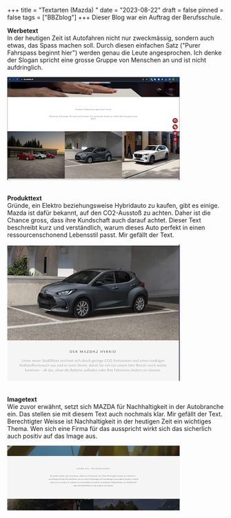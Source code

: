 +++
title = "Textarten (Mazda) "
date = "2023-08-22"
draft = false
pinned = false
tags = ["BBZblog"]
+++
Dieser Blog war ein Auftrag der Berufsschule.

**Werbetext**\
In der heutigen Zeit ist Autofahren nicht nur zweckmässig, sondern auch etwas, das Spass machen soll. Durch diesen einfachen Satz ("Purer Fahrspass beginnt hier") werden genau die Leute angesprochen. Ich denke der Slogan spricht eine grosse Gruppe von Menschen an und ist nicht aufdringlich. 

![](screenshot-2023-08-26-at-17.09.59.png)

\
**Produkttext**\
Gründe, ein Elektro beziehungsweise Hybridauto zu kaufen, gibt es einige. Mazda ist dafür bekannt, auf den CO2-Ausstoß zu achten. Daher ist die Chance gross, dass ihre Kundschaft auch darauf achtet. Dieser Text beschreibt kurz und verständlich, warum dieses Auto perfekt in einen ressourcenschonend Lebensstil passt. Mir gefällt der Text.

![](screenshot-2023-08-26-at-17.27.58.png)

\
**Imagetext**\
Wie zuvor erwähnt, setzt sich MAZDA für Nachhaltigkeit in der Autobranche ein. Das stellen sie mit diesem Text auch nochmals klar. Mir gefällt der Text. Berechtigter Weisse ist Nachhaltigkeit in der heutigen Zeit ein wichtiges Thema. Wen sich eine Firma für das ausspricht wirkt sich das sicherlich auch positiv auf das Image aus.

![](screenshot-2023-08-26-at-17.38.58.png)